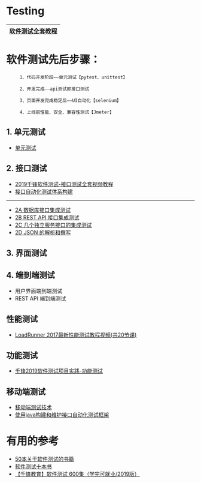 # Testing



 
 [软件测试全套教程](https://www.bilibili.com/video/av69230181/?spm_id_from=333.788.videocard.0)|
 ---|
 
 # 软件测试先后步骤：

         1、代码开发阶段——单元测试【pytest、unittest】

         2、开发完成——api测试即接口测试

         3、页面开发完成稳定后——UI自动化【selenium】

         4、上线前性能、安全、兼容性测试【Jmeter】

## 1. 单元测试
   * [单元测试](https://github.com/stevenli91748/JAVA-Architecture/blob/master/Tools%20and%20Middleware/IntellijIDEA/IDEA%E5%8D%95%E5%85%83%E6%B5%8B%E8%AF%95/README.md)
  
## 2. 接口测试

   * [2019千锋软件测试-接口测试全套视频教程](https://www.bilibili.com/video/av63249355/?spm_id_from=333.788.videocard.6)
   * [接口自动化测试体系构建](https://www.bilibili.com/video/av75749911/?spm_id_from=333.788.videocard.1)

---

   * [2A 数据库接口集成测试]()
   * [2B REST API 接口集成测试]()
   * [2C 几个独立服务接口的集成测试]()
   * [2D JSON 的解析和撰写]()

## 3. 界面测试

## 4. 端到端测试
   * 用户界面端到端测试
   * REST API 端到端测试

## 性能测试
* [LoadRunner 2017最新性能测试教程视频(共20节课)](https://www.bilibili.com/video/av13809953?from=search&seid=10195134810312223084)

## 功能测试
* [千锋2019软件测试项目实践-功能测试](https://www.bilibili.com/video/av67717723?from=search&seid=11668544806802974054)


## 移动端测试
* [移动端测试技术](https://www.bilibili.com/video/av56801623?from=search&seid=11530379014800168625)
* [使用java构建和维护接口自动化测试框架](https://www.imooc.com/learn/847)

# 有用的参考

* [50本关于软件测试的书籍](https://blog.csdn.net/weixin_41055728/article/details/79974934)
* [软件测试十本书](https://blog.csdn.net/zhouyulu/article/details/78268631)
* [【千锋教育】软件测试 600集（学完可就业/2019版）](https://www.bilibili.com/video/av69422334?from=search&seid=6827222005976129424)

